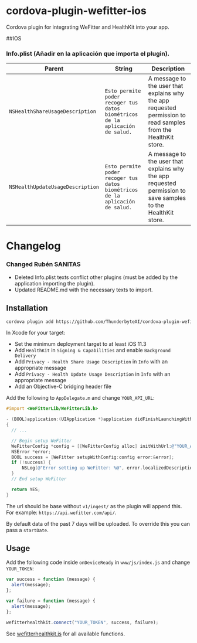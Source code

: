 # cordova-plugin-wefitter-ios

Cordova plugin for integrating WeFitter and HealthKit into your app.


##IOS
### Info.plist (Añadir en la aplicación que importa el plugin).

| Parent                              | String                                                                         | Description                                                                                                     |
| ----------------------------------- | ------------------------------------------------------------------------------ | --------------------------------------------------------------------------------------------------------------- |
| `NSHealthShareUsageDescription`     | `Esto permite poder recoger tus datos biométricos de la aplicación de salud.`  | A message to the user that explains why the app requested permission to read samples from the HealthKit store.  |
| `NSHealthUpdateUsageDescription`    | `Esto permite poder recoger tus datos biométricos de la aplicación de salud.`  | A message to the user that explains why the app requested permission to save samples to the HealthKit store.    |

# Changelog

### Changed Rubén SANITAS

- Deleted Info.plist texts conflict other plugins (must be added by the application importing the plugin).
- Updated README.md with the necessary texts to import.

## Installation

```sh
cordova plugin add https://github.com/ThunderbyteAI/cordova-plugin-wefitter-ios.git#v0.1.0
```

In Xcode for your target:

- Set the minimum deployment target to at least iOS 11.3
- Add `HealthKit` in `Signing & Capabilities` and enable `Background Delivery`
- Add `Privacy - Health Share Usage Description` in `Info` with an appropriate message
- Add `Privacy - Health Update Usage Description` in `Info` with an appropriate message
- Add an Objective-C bridging header file

Add the following to `AppDelegate.m` and change `YOUR_API_URL`:

```objective-c
#import <WeFitterLib/WeFitterLib.h>

- (BOOL)application:(UIApplication *)application didFinishLaunchingWithOptions:(NSDictionary *)launchOptions
{
  // ...

  // Begin setup WeFitter
  WeFitterConfig *config = [[WeFitterConfig alloc] initWithUrl:@"YOUR_API_URL" clientId:@"" clientSecret:@"" startDate:nil];
  NSError *error;
  BOOL success = [WeFitter setupWithConfig:config error:&error];
  if (!success) {
      NSLog(@"Error setting up WeFitter: %@", error.localizedDescription);
  }
  // End setup WeFitter

  return YES;
}
```

The url should be base without `v1/ingest/` as the plugin will append this. For example: `https://api.wefitter.com/api/`.

By default data of the past 7 days will be uploaded. To override this you can pass a `startDate`.

## Usage

Add the following code inside `onDeviceReady` in `www/js/index.js` and change `YOUR_TOKEN`:

```js
var success = function (message) {
  alert(message);
};

var failure = function (message) {
  alert(message);
};

wefitterhealthkit.connect("YOUR_TOKEN", success, failure);
```

See [wefitterhealthkit.js](www/wefitterhealthkit.js) for all available functions.
